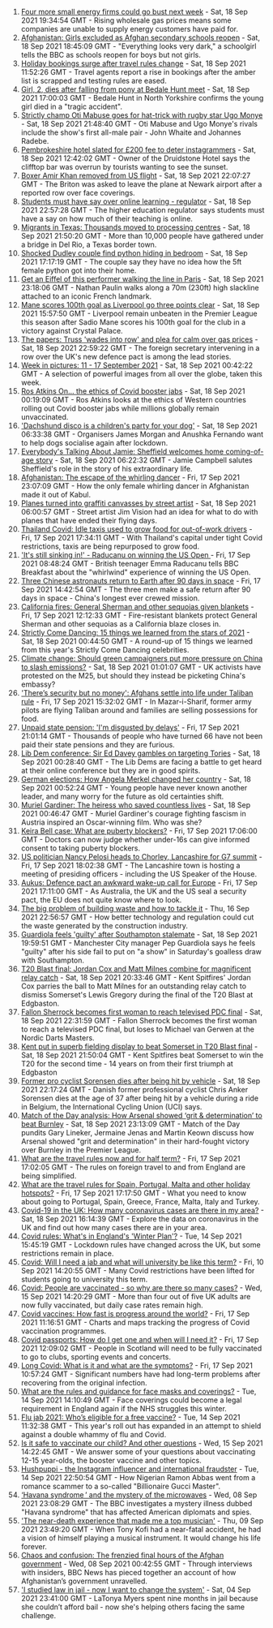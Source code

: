 1. [Four more small energy firms could go bust next week](https://www.bbc.co.uk/news/business-58610561?at_medium=RSS&at_campaign=KARANGA) - Sat, 18 Sep 2021 19:34:54 GMT - Rising wholesale gas prices means some companies are unable to supply energy customers have paid for.
2. [Afghanistan: Girls excluded as Afghan secondary schools reopen](https://www.bbc.co.uk/news/world-asia-58607816?at_medium=RSS&at_campaign=KARANGA) - Sat, 18 Sep 2021 18:45:09 GMT - "Everything looks very dark," a schoolgirl tells the BBC as schools reopen for boys but not girls.
3. [Holiday bookings surge after travel rules change](https://www.bbc.co.uk/news/uk-58606870?at_medium=RSS&at_campaign=KARANGA) - Sat, 18 Sep 2021 11:52:26 GMT - Travel agents report a rise in bookings after the amber list is scrapped and testing rules are eased.
4. [Girl, 2, dies after falling from pony at Bedale Hunt meet](https://www.bbc.co.uk/news/uk-england-york-north-yorkshire-58611030?at_medium=RSS&at_campaign=KARANGA) - Sat, 18 Sep 2021 17:00:03 GMT - Bedale Hunt in North Yorkshire confirms the young girl died in a "tragic accident".
5. [Strictly champ Oti Mabuse goes for hat-trick with rugby star Ugo Monye](https://www.bbc.co.uk/news/entertainment-arts-58611007?at_medium=RSS&at_campaign=KARANGA) - Sat, 18 Sep 2021 21:48:40 GMT - Oti Mabuse and Ugo Monye's rivals include the show's first all-male pair - John Whaite and Johannes Radebe.
6. [Pembrokeshire hotel slated for £200 fee to deter instagrammers](https://www.bbc.co.uk/news/58607498?at_medium=RSS&at_campaign=KARANGA) - Sat, 18 Sep 2021 12:42:02 GMT - Owner of the Druidstone Hotel says the clifftop bar was overrun by tourists wanting to see the sunset.
7. [Boxer Amir Khan removed from US flight](https://www.bbc.co.uk/news/uk-58612530?at_medium=RSS&at_campaign=KARANGA) - Sat, 18 Sep 2021 22:07:27 GMT - The Briton was asked to leave the plane at Newark airport after a reported row over face coverings.
8. [Students must have say over online learning - regulator](https://www.bbc.co.uk/news/education-58600875?at_medium=RSS&at_campaign=KARANGA) - Sat, 18 Sep 2021 22:57:28 GMT - The higher education regulator says students must have a say on how much of their teaching is online.
9. [Migrants in Texas: Thousands moved to processing centres](https://www.bbc.co.uk/news/world-us-canada-58612566?at_medium=RSS&at_campaign=KARANGA) - Sat, 18 Sep 2021 21:50:20 GMT - More than 10,000 people have gathered under a bridge in Del Rio, a Texas border town.
10. [Shocked Dudley couple find python hiding in bedroom](https://www.bbc.co.uk/news/uk-england-birmingham-58611602?at_medium=RSS&at_campaign=KARANGA) - Sat, 18 Sep 2021 17:17:19 GMT - The couple say they have no idea how the 5ft female python got into their home.
11. [Get an Eiffel of this performer walking the line in Paris](https://www.bbc.co.uk/news/world-europe-58612966?at_medium=RSS&at_campaign=KARANGA) - Sat, 18 Sep 2021 23:18:06 GMT - Nathan Paulin walks along a 70m (230ft) high slackline attached to an iconic French landmark.
12. [Mane scores 100th goal as Liverpool go three points clear](https://www.bbc.co.uk/sport/football/58525384?at_medium=RSS&at_campaign=KARANGA) - Sat, 18 Sep 2021 15:57:50 GMT - Liverpool remain unbeaten in the Premier League this season after Sadio Mane scores his 100th goal for the club in a victory against Crystal Palace.
13. [The papers: Truss 'wades into row' and plea for calm over gas prices](https://www.bbc.co.uk/news/blogs-the-papers-58612636?at_medium=RSS&at_campaign=KARANGA) - Sat, 18 Sep 2021 22:59:22 GMT - The foreign secretary intervening in a row over the UK's new defence pact is among the lead stories.
14. [Week in pictures: 11 - 17 September 2021](https://www.bbc.co.uk/news/in-pictures-58597718?at_medium=RSS&at_campaign=KARANGA) - Sat, 18 Sep 2021 00:42:22 GMT - A selection of powerful images from all over the globe, taken this week.
15. [Ros Atkins On… the ethics of Covid booster jabs](https://www.bbc.co.uk/news/health-58598166?at_medium=RSS&at_campaign=KARANGA) - Sat, 18 Sep 2021 00:19:09 GMT - Ros Atkins looks at the ethics of Western countries rolling out Covid booster jabs while millions globally remain unvaccinated.
16. ['Dachshund disco is a children's party for your dog'](https://www.bbc.co.uk/news/uk-england-leicestershire-58547748?at_medium=RSS&at_campaign=KARANGA) - Sat, 18 Sep 2021 06:33:38 GMT - Organisers James Morgan and Anushka Fernando want to help dogs socialise again after lockdown.
17. [Everybody's Talking About Jamie: Sheffield welcomes home coming-of-age story](https://www.bbc.co.uk/news/uk-england-south-yorkshire-58570178?at_medium=RSS&at_campaign=KARANGA) - Sat, 18 Sep 2021 06:22:32 GMT - Jamie Campbell salutes Sheffield's role in the story of his extraordinary life.
18. [Afghanistan: The escape of the whirling dancer](https://www.bbc.co.uk/news/world-asia-58602631?at_medium=RSS&at_campaign=KARANGA) - Fri, 17 Sep 2021 23:07:09 GMT - How the only female whirling dancer in Afghanistan made it out of Kabul.
19. [Planes turned into graffiti canvasses by street artist](https://www.bbc.co.uk/news/uk-wales-58573703?at_medium=RSS&at_campaign=KARANGA) - Sat, 18 Sep 2021 06:00:57 GMT - Street artist Jim Vision had an idea for what to do with planes that have ended their flying days.
20. [Thailand Covid: Idle taxis used to grow food for out-of-work drivers](https://www.bbc.co.uk/news/world-asia-58602767?at_medium=RSS&at_campaign=KARANGA) - Fri, 17 Sep 2021 17:34:11 GMT - With Thailand's capital under tight Covid restrictions, taxis are being repurposed to grow food.
21. ['It's still sinking in!' - Raducanu on winning the US Open ](https://www.bbc.co.uk/sport/av/tennis/58595328?at_medium=RSS&at_campaign=KARANGA) - Fri, 17 Sep 2021 08:48:24 GMT - British teenager Emma Raducanu tells BBC Breakfast about the "whirlwind" experience of winning the US Open.
22. [Three Chinese astronauts return to Earth after 90 days in space](https://www.bbc.co.uk/news/world-58598354?at_medium=RSS&at_campaign=KARANGA) - Fri, 17 Sep 2021 14:42:54 GMT - The three men make a safe return after 90 days in space - China's longest ever crewed mission.
23. [California fires: General Sherman and other sequoias given blankets](https://www.bbc.co.uk/news/world-us-canada-58592376?at_medium=RSS&at_campaign=KARANGA) - Fri, 17 Sep 2021 12:12:33 GMT - Fire-resistant blankets protect General Sherman and other sequoias as a California blaze closes in.
24. [Strictly Come Dancing: 15 things we learned from the stars of 2021](https://www.bbc.co.uk/news/entertainment-arts-58271367?at_medium=RSS&at_campaign=KARANGA) - Sat, 18 Sep 2021 00:44:50 GMT - A round-up of 15 things we learned from this year's Strictly Come Dancing celebrities.
25. [Climate change: Should green campaigners put more pressure on China to slash emissions?](https://www.bbc.co.uk/news/science-environment-58584976?at_medium=RSS&at_campaign=KARANGA) - Sat, 18 Sep 2021 01:01:07 GMT - UK activists have protested on the M25, but should they instead be picketing China's embassy?
26. ['There’s security but no money': Afghans settle into life under Taliban rule](https://www.bbc.co.uk/news/world-asia-58597432?at_medium=RSS&at_campaign=KARANGA) - Fri, 17 Sep 2021 15:32:02 GMT - In Mazar-i-Sharif, former army pilots are flying Taliban around and families are selling possessions for food.
27. [Unpaid state pension: 'I'm disgusted by delays'](https://www.bbc.co.uk/news/business-58598046?at_medium=RSS&at_campaign=KARANGA) - Fri, 17 Sep 2021 21:01:14 GMT - Thousands of people who have turned 66 have not been paid their state pensions and they are furious.
28. [Lib Dem conference: Sir Ed Davey gambles on targeting Tories](https://www.bbc.co.uk/news/uk-politics-58601889?at_medium=RSS&at_campaign=KARANGA) - Sat, 18 Sep 2021 00:28:40 GMT - The Lib Dems are facing a battle to get heard at their online conference but they are in good spirits.
29. [German elections: How Angela Merkel changed her country](https://www.bbc.co.uk/news/world-europe-58597504?at_medium=RSS&at_campaign=KARANGA) - Sat, 18 Sep 2021 00:52:24 GMT - Young people have never known another leader, and many worry for the future as old certainties shift.
30. [Muriel Gardiner: The heiress who saved countless lives](https://www.bbc.co.uk/news/uk-england-london-58399839?at_medium=RSS&at_campaign=KARANGA) - Sat, 18 Sep 2021 00:46:47 GMT - Muriel Gardiner's courage fighting fascism in Austria inspired an Oscar-winning film. Who was she?
31. [Keira Bell case: What are puberty blockers?](https://www.bbc.co.uk/news/health-51034461?at_medium=RSS&at_campaign=KARANGA) - Fri, 17 Sep 2021 17:06:00 GMT - Doctors can now judge whether under-16s can give informed consent to taking puberty blockers.
32. [US politician Nancy Pelosi heads to Chorley, Lancashire for G7 summit](https://www.bbc.co.uk/news/uk-politics-58599047?at_medium=RSS&at_campaign=KARANGA) - Fri, 17 Sep 2021 18:02:38 GMT - The Lancashire town is hosting a meeting of presiding officers - including the US Speaker of the House.
33. [Aukus: Defence pact an awkward wake-up call for Europe](https://www.bbc.co.uk/news/world-europe-58600454?at_medium=RSS&at_campaign=KARANGA) - Fri, 17 Sep 2021 17:11:00 GMT - As Australia, the UK and the US seal a security pact, the EU does not quite know where to look.
34. [The big problem of building waste and how to tackle it](https://www.bbc.co.uk/news/business-57899572?at_medium=RSS&at_campaign=KARANGA) - Thu, 16 Sep 2021 22:56:57 GMT - How better technology and regulation could cut the waste generated by the construction industry.
35. [Guardiola feels 'guilty' after Southampton stalemate](https://www.bbc.co.uk/sport/football/58611848?at_medium=RSS&at_campaign=KARANGA) - Sat, 18 Sep 2021 19:59:51 GMT - Manchester City manager Pep Guardiola says he feels "guilty" after his side fail to put on "a show" in Saturday's goalless draw with Southampton.
36. [T20 Blast final: Jordan Cox and Matt Milnes combine for magnificent relay catch](https://www.bbc.co.uk/sport/av/cricket/58612343?at_medium=RSS&at_campaign=KARANGA) - Sat, 18 Sep 2021 20:33:46 GMT - Kent Spitfires' Jordan Cox parries the ball to Matt Milnes for an outstanding relay catch to dismiss Somerset's Lewis Gregory during the final of the T20 Blast at Edgbaston.
37. [Fallon Sherrock becomes first woman to reach televised PDC final](https://www.bbc.co.uk/sport/darts/58612539?at_medium=RSS&at_campaign=KARANGA) - Sat, 18 Sep 2021 22:31:59 GMT - Fallon Sherrock becomes the first woman to reach a televised PDC final, but loses to Michael van Gerwen at the Nordic Darts Masters.
38. [Kent put in superb fielding display to beat Somerset in T20 Blast final](https://www.bbc.co.uk/sport/cricket/58609102?at_medium=RSS&at_campaign=KARANGA) - Sat, 18 Sep 2021 21:50:04 GMT - Kent Spitfires beat Somerset to win the T20 for the second time - 14 years on from their first triumph at Edgbaston
39. [Former pro cyclist Sorensen dies after being hit by vehicle](https://www.bbc.co.uk/sport/cycling/58612748?at_medium=RSS&at_campaign=KARANGA) - Sat, 18 Sep 2021 22:17:24 GMT - Danish former professional cyclist Chris Anker Sorensen dies at the age of 37 after being hit by a vehicle during a ride in Belgium, the International Cycling Union (UCI) says.
40. [Match of the Day analysis: How Arsenal showed ‘grit & determination’ to beat Burnley](https://www.bbc.co.uk/sport/av/football/58612909?at_medium=RSS&at_campaign=KARANGA) - Sat, 18 Sep 2021 23:13:09 GMT - Match of the Day pundits Gary Lineker, Jermaine Jenas and Martin Keown discuss how Arsenal showed "grit and determination" in their hard-fought victory over Burnley in the Premier League.
41. [What are the travel rules now and for half term?](https://www.bbc.co.uk/news/explainers-52544307?at_medium=RSS&at_campaign=KARANGA) - Fri, 17 Sep 2021 17:02:05 GMT - The rules on foreign travel to and from England are being simplified.
42. [What are the travel rules for Spain, Portugal, Malta and other holiday hotspots?](https://www.bbc.co.uk/news/explainers-56997931?at_medium=RSS&at_campaign=KARANGA) - Fri, 17 Sep 2021 17:17:50 GMT - What you need to know about going to Portugal, Spain, Greece, France, Malta, Italy and Turkey.
43. [Covid-19 in the UK: How many coronavirus cases are there in my area?](https://www.bbc.co.uk/news/uk-51768274?at_medium=RSS&at_campaign=KARANGA) - Sat, 18 Sep 2021 16:14:39 GMT - Explore the data on coronavirus in the UK and find out how many cases there are in your area.
44. [Covid rules: What's in England's 'Winter Plan'?](https://www.bbc.co.uk/news/explainers-52530518?at_medium=RSS&at_campaign=KARANGA) - Tue, 14 Sep 2021 15:45:19 GMT - Lockdown rules have changed across the UK, but some restrictions remain in place.
45. [Covid: Will I need a jab and what will university be like this term?](https://www.bbc.co.uk/news/explainers-52753913?at_medium=RSS&at_campaign=KARANGA) - Fri, 10 Sep 2021 14:20:55 GMT - Many Covid restrictions have been lifted for students going to university this term.
46. [Covid: People are vaccinated - so why are there so many cases?](https://www.bbc.co.uk/news/health-55045639?at_medium=RSS&at_campaign=KARANGA) - Wed, 15 Sep 2021 14:20:29 GMT - More than four out of five UK adults are now fully vaccinated, but daily case rates remain high.
47. [Covid vaccines: How fast is progress around the world?](https://www.bbc.co.uk/news/world-56237778?at_medium=RSS&at_campaign=KARANGA) - Fri, 17 Sep 2021 11:16:51 GMT - Charts and maps tracking the progress of Covid vaccination programmes.
48. [Covid passports: How do I get one and when will I need it?](https://www.bbc.co.uk/news/explainers-55718553?at_medium=RSS&at_campaign=KARANGA) - Fri, 17 Sep 2021 12:09:02 GMT - People in Scotland will need to be fully vaccinated to go to clubs, sporting events and concerts.
49. [Long Covid: What is it and what are the symptoms?](https://www.bbc.co.uk/news/health-57833394?at_medium=RSS&at_campaign=KARANGA) - Fri, 17 Sep 2021 10:57:24 GMT - Significant numbers have had long-term problems after recovering from the original infection.
50. [What are the rules and guidance for face masks and coverings?](https://www.bbc.co.uk/news/health-51205344?at_medium=RSS&at_campaign=KARANGA) - Tue, 14 Sep 2021 14:10:49 GMT - Face coverings could become a legal requirement in England again if the NHS struggles this winter.
51. [Flu jab 2021: Who’s eligible for a free vaccine?](https://www.bbc.co.uk/news/health-53847025?at_medium=RSS&at_campaign=KARANGA) - Tue, 14 Sep 2021 11:32:38 GMT - This year's roll out has expanded in an attempt to shield against a double whammy of flu and Covid.
52. [Is it safe to vaccinate our child? And other questions](https://www.bbc.co.uk/news/world-asia-china-51176409?at_medium=RSS&at_campaign=KARANGA) - Wed, 15 Sep 2021 14:22:45 GMT - We answer some of your questions about vaccinating 12-15 year-olds, the booster vaccine and other topics.
53. [Hushpuppi - the Instagram influencer and international fraudster](https://www.bbc.co.uk/news/world-africa-58553109?at_medium=RSS&at_campaign=KARANGA) - Tue, 14 Sep 2021 22:50:54 GMT - How Nigerian Ramon Abbas went from a romance scammer to a so-called "Billionaire Gucci Master".
54. [‘Havana syndrome ’ and the mystery of the microwaves](https://www.bbc.co.uk/news/world-58396698?at_medium=RSS&at_campaign=KARANGA) - Wed, 08 Sep 2021 23:08:29 GMT - The BBC investigates a mystery illness dubbed "Havana syndrome" that has affected American diplomats and spies.
55. ['The near-death experience that made me a top musician'](https://www.bbc.co.uk/news/stories-58465559?at_medium=RSS&at_campaign=KARANGA) - Thu, 09 Sep 2021 23:49:20 GMT - When Tony Kofi had a near-fatal accident, he had a vision of himself playing a musical instrument. It would change his life forever.
56. [Chaos and confusion: The frenzied final hours of the Afghan government](https://www.bbc.co.uk/news/world-asia-58477131?at_medium=RSS&at_campaign=KARANGA) - Wed, 08 Sep 2021 00:42:55 GMT - Through interviews with insiders, BBC News has pieced together an account of how Afghanistan’s government unravelled.
57. ['I studied law in jail - now I want to change the system'](https://www.bbc.co.uk/news/stories-58311196?at_medium=RSS&at_campaign=KARANGA) - Sat, 04 Sep 2021 23:41:00 GMT - LaTonya Myers spent nine months in jail because she couldn’t afford bail - now she's helping others facing the same challenge.
